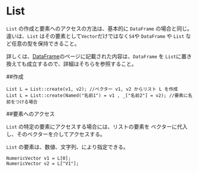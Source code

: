 # List

`List` の作成と要素へのアクセスの方法は、基本的に `DataFrame` の場合と同じ。違いは、`List` はその要素として`Vector`だけではなく`S4`や `DataFrame` や `List` など任意の型を保持できること。

詳しくは、[DataFrame](dataframe.md)のページに記載された内容は、`DataFrame` を `List`に置き換えても成立するので、詳細はそちらを参照すること。


##作成

```
List L = List::create(v1, v2); //ベクター v1, v2 からリスト L を作成
List L = List::create(Named("名前1") = v1 , _["名前2"] = v2); //要素に名前をつける場合
```

##要素へのアクセス

`List` の特定の要素にアクセスする場合には、リストの要素を ベクターに代入し、そのベクターを介してアクセスする。

`List` の要素は、数値、文字列、により指定できる。

```
NumericVector v1 = L[0];
NumericVector v2 = L["V1"];
```
